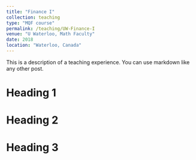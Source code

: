```yaml
---
title: "Finance I"
collection: teaching
type: "MQF course"
permalink: /teaching/UW-Finance-I
venue: "U Waterloo, Math Faculty"
date: 2018
location: "Waterloo, Canada"
---
```


This is a description of a teaching experience. You can use markdown like any other post.

Heading 1
======

Heading 2
======

Heading 3
======
